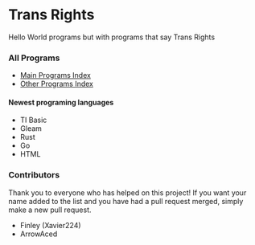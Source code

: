 # Trans Rights
Hello World programs but with programs that say Trans Rights
### All Programs
- [Main Programs Index](programs/programs.md)
- [Other Programs Index](programs/Other%20Programs/Other%20Programs.md)
#### Newest programing languages
- TI Basic
- Gleam
- Rust
- Go
- HTML
### Contributors
Thank you to everyone who has helped on this project!
If you want your name added to the list and you have had a pull request merged, simply make a new pull request.
- Finley (Xavier224)
- ArrowAced
